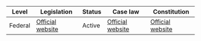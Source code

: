 | Level | Legislation | Status | Case law | Constitution |
|---|---|---|---|---|
| Federal | [Official website](https://www.saint-pierre-et-miquelon.gouv.fr/) | Active | [Official website](https://www.saint-pierre-et-miquelon.gouv.fr/) | [Official website](https://www.saint-pierre-et-miquelon.gouv.fr/) |